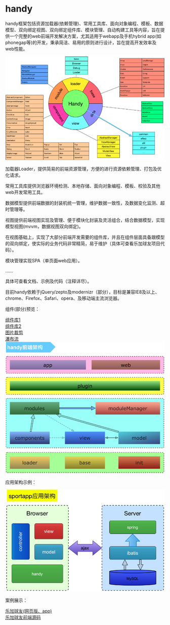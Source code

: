 handy
=====
<p>handy框架包括资源加载器(依赖管理)、常用工具库、面向对象编程、模板、数据模型、双向绑定视图、双向绑定组件库、模块管理、自动构建工具等内容，旨在提供一个完整的web前端开发解决方案，尤其适用于webapp及手机hybrid app(如phonegap等)的开发，秉承简洁、易用的原则进行设计，旨在提高开发效率及web性能。</p>
<img src="./docs/img/handy-class.png"/>
<p>加载器Loader，提供简易的前端资源管理，方便的进行资源依赖管理、打包及优化请求。</p>
<p>常用工具库提供浏览器环境检测、本地存储、面向对象编程、模板、校验及其他web开发常用工具。</p>
<p>数据模型提供前端数据的封装机统一管理，维护数据一致性，及数据变化监测、超时管理等。</p>
<p>视图提供前端视图实现及管理、便于模块化封装及灵活组合，结合数据模型，实现模型视图(mvvm，数据视图双向绑定)。</p>
<p>在视图基础上，实现了大部分前端开发需要的组件库，并且在组件层面具备跟模型的双向绑定，使实际的业务代码非常精简，易于维护（具体可查看乐加球友项目代码）。</p>
<p>模块管理实现SPA（单页面web应用）。</p>
<p>......</p>
<p>具体可查看文档、示例及代码（注释详尽）。</p>
<p>目前handy依赖于jQuery/zepto及modernizr（部分），目标是兼容IE8及以上、chrome、Firefox、Safari、opera、及移动端主流浏览器。</p>
<p>组件(部分)预览：</p>
<a href="http://htmlpreview.github.io/?https://rawgit.com/zhengyinhui100/handy/blob/master/examples/component/component.html" target="_blank">组件库1</a>
<br>
<a href="http://htmlpreview.github.io/?https://rawgit.com/zhengyinhui100/handy/blob/master/examples/component/component2.html" target="_blank">组件库2</a>
<br>
<a href="http://htmlpreview.github.io/?https://rawgit.com/zhengyinhui100/handy/blob/master/examples/component/crop.html" target="_blank">图片裁剪</a>
<br>
<a href="http://htmlpreview.github.io/?https://rawgit.com/zhengyinhui100/handy/blob/master/examples/component/waterfall.html" target="_blank">瀑布流</a>
<img src="./docs/img/handy-fe.png"/>
<p>应用架构示例：</p>
<img src="./docs/img/sportapp-bs.png"/>
<p>案例展示：</p>
<a target="_blank" href="http://www.17lejia.com/">乐加球友(网页版、app)</a>
<br>
<a target="_blank" href="https://github.com/zhengyinhui100/sportapp">乐加球友前端源码</a>